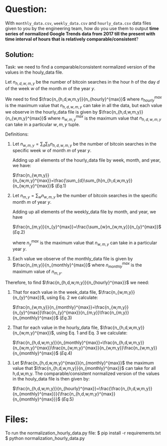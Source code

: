 # **Question:**

With `monthly_data.csv`, `weekly_data.csv` and `hourly_data.csv` data files given to you by the engineering team, how do you use them to output **time series of normalized Google Trends data from 2017 till the present with time interval of hours that is relatively comparable/consistent**?


## **Solution:**
Task: we need to find a comparable/consistent normalized version of the values in the houly_data file.

Let $n_{h,d,w,m,y}$ be the number of bitcoin searches in the hour $h$ of the day $d$ of the week $w$ of the month $m$ of the year $y$.

We need to find $\frac{n_{h,d,w,m,y}}{n_{hourly}^{max}}$ where $n_{hourly}^{max}$ is the maximum value that $n_{h,d,w,m,y}$ can take in all the data, but each value we observe in the hourly_data file is given by $\frac{n_{h,d,w,m,y}}{n_{w,m,y}^{max}}$ where $n_{w,m,y}^{max}$ is the maximum value that $n_{h,d,w,m,y}$ can take in a particular $w,m,y$ tuple. 

Definitions:

1. Let $n_{w,m,y}=\sum_{d}\sum_{h}n_{h,d,w,m,y}$ be the number of bitcoin searches in the specific week $w$ of month $m$ of year $y$.

    Adding up all elements of the hourly_data file by week, month, and year, we have:

    $\frac{n_{w,m,y}}{n_{w,m,y}^{max}}=\frac{\sum_{d}\sum_{h}n_{h,d,w,m,y}}{n_{w,m,y}^{max}}$   $\left( Eq. 1 \right)$

2. Let $n_{m,y}=\sum_{w}n_{w,m,y}$ be the number of bitcoin searches in the specific month $m$ of year $y$.

    Adding up all elements of the weekly_data file by month, and year, we have

    $\frac{n_{m,y}}{n_{y}^{max}}=\frac{\sum_{w}n_{w,m,y}}{n_{y}^{max}}$    $\left( Eq. 2 \right)$

    where $n_{y}^{max}$ is the maximum value that $n_{w,m,y}$ can take in a particular year $y$.

3. Each value we observe of the monthly_data file is given by $\frac{n_{m,y}}{n_{monthly}^{max}}$ where $n_{monthly}^{max}$ is the maximum value of $n_{m,y}$.



Therefore, to find $\frac{n_{h,d,w,m,y}}{n_{hourly}^{max}}$ we need: 

1. That for each value in the week_data file, $\frac{n_{w,m,y}}{n_{y}^{max}}$, using Eq. 2 we calculate:

    $\frac{n_{w,m,y}}{n_{monthly}^{max}}=\frac{n_{w,m,y}}{n_{y}^{max}}\frac{n_{y}^{max}}{n_{m,y}}\frac{n_{m,y}}{n_{monthly}^{max}}$ $\left( Eq. 3 \right)$

2. That for each value in the hourly_data file, $\frac{n_{h,d,w,m,y}}{n_{w,m,y}^{max}}$, using Eq. 1 and Eq. 3 we calculate:

    $\frac{n_{h,d,w,m,y}}{n_{monthly}^{max}}=\frac{n_{h,d,w,m,y}}{n_{w,m,y}^{max}}\frac{n_{w,m,y}^{max}}{n_{w,m,y}}\frac{n_{w,m,y}}{n_{monthly}^{max}}$ $\left( Eq. 4 \right)$

3. Let $\frac{n_{h,d,w,m,y}^{max}}{n_{monthly}^{max}}$ the maximum value that $\frac{n_{h,d,w,m,y}}{n_{monthly}^{max}}$ can take for all h,d,w,m,y. The comparable/consistent normalized version of the values in the houly_data file is then given by:

    $\frac{n_{h,d,w,m,y}}{n_{hourly}^{max}}=\frac{\frac{n_{h,d,w,m,y}}{n_{monthly}^{max}}}{\frac{n_{h,d,w,m,y}^{max}}{n_{monthly}^{max}}}$ $\left( Eq. 5 \right)$

# **Files:**
To run the normalization_hourly_data.py file: 
    $ pip install -r requirements.txt
    $ python normalization_hourly_data.py